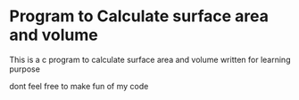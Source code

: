 # Program to Calculate surface area and volume

This is a c program to calculate surface area and volume written for learning purpose

dont feel free to make fun of my code
